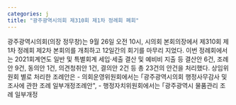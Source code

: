 ```yaml
---
categories: j
title: "광주광역시의회 제310회 제1차 정례회 폐회"
---
```

광주광역시의회(의장 정무창)는 9월 26일 오전 10시, 시의회 본회의장에서 제310회 제1차 정례회 제2차 본회의를 개최하고 12일간의 회기를 마무리 지었다. 이번 정례회에서는 2021회계연도 일반 및 특별회계 세입·세출 결산 및 예비비 지출 등 결산안 6건, 조례안 9건, 동의안 1건, 의견청취안 1건, 결의안 2건 등 총 23건의 안건을 처리했다. 상임위원회 별로 처리한 조례안은 - 의회운영위원회에서는 ｢광주광역시의회 행정사무감사 및 조사에 관한 조례 일부개정조례안", - 행정자치위원회에서는 ｢광주광역시 물품관리 조례 일부개정